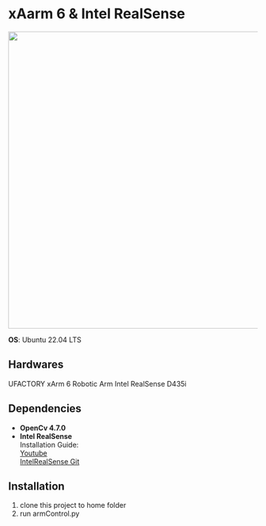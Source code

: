 # xAarm 6 & Intel RealSense

<img src="Xarm_Realsense.gif" width = "600">

<b>OS</b>: Ubuntu 22.04 LTS  

## Hardwares
UFACTORY xArm 6 Robotic Arm
Intel RealSense D435i

## Dependencies

* <b> OpenCv 4.7.0</b>
* <b> Intel RealSense  </b>  
    Installation Guide:  
    [Youtube](https://youtu.be/IcCUyybZmAE)  
    [IntelRealSense Git](https://github.com/IntelRealSense/librealsense/blob/master/doc/distribution_linux.md)


## Installation
1. clone this project to home folder
2. run armControl.py

